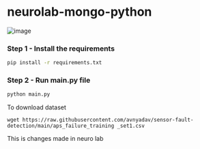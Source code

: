 # neurolab-mongo-python

![image](https://user-images.githubusercontent.com/57321948/196933065-4b16c235-f3b9-4391-9cfe-4affcec87c35.png)

### Step 1 - Install the requirements

```bash
pip install -r requirements.txt
```

### Step 2 - Run main.py file

```bash
python main.py
```
To download dataset
```
wget https://raw.githubusercontent.com/avnyadav/sensor-fault-detection/main/aps_failure_training _set1.csv 
```
This is changes made in neuro lab
